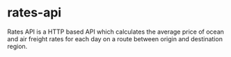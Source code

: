 # rates-api
Rates API is a HTTP based API which calculates the average price of ocean and air freight rates for each day on a route between origin and destination region.
